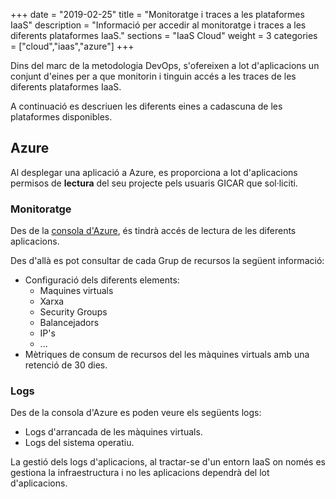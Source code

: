 +++
date        = "2019-02-25"
title       = "Monitoratge i traces a les plataformes IaaS"
description = "Informació per accedir al monitoratge i traces a les diferents plataformes IaaS."
sections    = "IaaS Cloud"
weight      = 3
categories  = ["cloud","iaas","azure"]
+++

Dins del marc de la metodologia DevOps, s'ofereixen a lot d'aplicacions un conjunt d'eines per a que monitorin i tinguin accés a les traces de les diferents plataformes IaaS.

A continuació es descriuen les diferents eines a cadascuna de les plataformes disponibles.

## Azure

Al desplegar una aplicació a Azure, es proporciona a lot d'aplicacions permisos de **lectura** del seu projecte pels usuaris GICAR que sol·liciti.

### Monitoratge

Des de la [consola d'Azure](https://portal.azure.com/), és tindrà accés de lectura de les diferents aplicacions.

Des d'allà es pot consultar de cada Grup de recursos la següent informació:

- Configuració dels diferents elements:
  - Maquines virtuals
  - Xarxa
  - Security Groups
  - Balancejadors
  - IP's
  - ...
- Mètriques de consum de recursos del les màquines virtuals amb una retenció de 30 dies.

### Logs

Des de la consola d'Azure es poden veure els següents logs:

- Logs d'arrancada de les màquines virtuals.
- Logs del sistema operatiu.

La gestió dels logs d'aplicacions, al tractar-se d'un entorn IaaS on només es gestiona la infraestructura i no les aplicacions dependrà del lot d'aplicacions.
